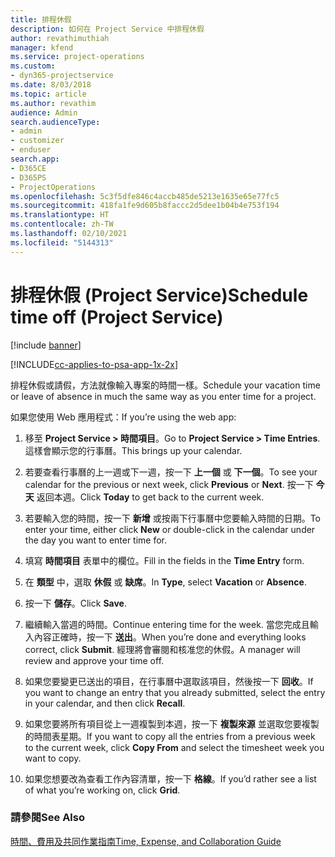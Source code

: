```yaml
---
title: 排程休假
description: 如何在 Project Service 中排程休假
author: revathimuthiah
manager: kfend
ms.service: project-operations
ms.custom:
- dyn365-projectservice
ms.date: 8/03/2018
ms.topic: article
ms.author: revathim
audience: Admin
search.audienceType:
- admin
- customizer
- enduser
search.app:
- D365CE
- D365PS
- ProjectOperations
ms.openlocfilehash: 5c3f5dfe846c4accb485de5213e1635e65e77fc5
ms.sourcegitcommit: 418fa1fe9d605b8faccc2d5dee1b04b4e753f194
ms.translationtype: HT
ms.contentlocale: zh-TW
ms.lasthandoff: 02/10/2021
ms.locfileid: "5144313"
---
```

# <a name="schedule-time-off-project-service"></a><span data-ttu-id="81696-103">排程休假 (Project Service)</span><span class="sxs-lookup"><span data-stu-id="81696-103">Schedule time off (Project Service)</span></span>

[!include [banner](../includes/psa-now-project-operations.md)]

[!INCLUDE[cc-applies-to-psa-app-1x-2x](../includes/cc-applies-to-psa-app-1x-2x.md)]

<span data-ttu-id="81696-104">排程休假或請假，方法就像輸入專案的時間一樣。</span><span class="sxs-lookup"><span data-stu-id="81696-104">Schedule your vacation time or leave of absence in much the same way as you enter time for a project.</span></span>  
  
 <span data-ttu-id="81696-105">如果您使用 Web 應用程式：</span><span class="sxs-lookup"><span data-stu-id="81696-105">If you’re using the web app:</span></span>  
  
1.  <span data-ttu-id="81696-106">移至 **Project Service > 時間項目**。</span><span class="sxs-lookup"><span data-stu-id="81696-106">Go to **Project Service > Time Entries**.</span></span> <span data-ttu-id="81696-107">這樣會顯示您的行事曆。</span><span class="sxs-lookup"><span data-stu-id="81696-107">This brings up your calendar.</span></span>  
  
2.  <span data-ttu-id="81696-108">若要查看行事曆的上一週或下一週，按一下 **上一個** 或 **下一個**。</span><span class="sxs-lookup"><span data-stu-id="81696-108">To see your calendar for the previous or next week, click **Previous** or **Next**.</span></span> <span data-ttu-id="81696-109">按一下 **今天** 返回本週。</span><span class="sxs-lookup"><span data-stu-id="81696-109">Click **Today** to get back to the current week.</span></span>  
  
3.  <span data-ttu-id="81696-110">若要輸入您的時間，按一下 **新增** 或按兩下行事曆中您要輸入時間的日期。</span><span class="sxs-lookup"><span data-stu-id="81696-110">To enter your time, either click **New** or double-click in the calendar under the day you want to enter time for.</span></span>  
  
4.  <span data-ttu-id="81696-111">填寫 **時間項目** 表單中的欄位。</span><span class="sxs-lookup"><span data-stu-id="81696-111">Fill in the fields in the **Time Entry** form.</span></span>  
  
5.  <span data-ttu-id="81696-112">在 **類型** 中，選取 **休假** 或 **缺席**。</span><span class="sxs-lookup"><span data-stu-id="81696-112">In **Type**, select **Vacation** or **Absence**.</span></span>  
  
6.  <span data-ttu-id="81696-113">按一下 **儲存**。</span><span class="sxs-lookup"><span data-stu-id="81696-113">Click **Save**.</span></span>  
  
7.  <span data-ttu-id="81696-114">繼續輸入當週的時間。</span><span class="sxs-lookup"><span data-stu-id="81696-114">Continue entering time for the week.</span></span> <span data-ttu-id="81696-115">當您完成且輸入內容正確時，按一下 **送出**。</span><span class="sxs-lookup"><span data-stu-id="81696-115">When you’re done and everything looks correct, click **Submit**.</span></span> <span data-ttu-id="81696-116">經理將會審閱和核准您的休假。</span><span class="sxs-lookup"><span data-stu-id="81696-116">A manager will review and approve your time off.</span></span>  
  
8.  <span data-ttu-id="81696-117">如果您要變更已送出的項目，在行事曆中選取該項目，然後按一下 **回收**。</span><span class="sxs-lookup"><span data-stu-id="81696-117">If you want to change an entry that you already submitted, select the entry in your calendar, and then click **Recall**.</span></span>  
  
9. <span data-ttu-id="81696-118">如果您要將所有項目從上一週複製到本週，按一下 **複製來源** 並選取您要複製的時間表星期。</span><span class="sxs-lookup"><span data-stu-id="81696-118">If you want to copy all the entries from a previous week to the current week, click **Copy From** and select the timesheet week you want to copy.</span></span>  
  
10. <span data-ttu-id="81696-119">如果您想要改為查看工作內容清單，按一下 **格線**。</span><span class="sxs-lookup"><span data-stu-id="81696-119">If you’d rather see a list of what you’re working on, click **Grid**.</span></span>  
  
### <a name="see-also"></a><span data-ttu-id="81696-120">請參閱</span><span class="sxs-lookup"><span data-stu-id="81696-120">See Also</span></span>  
 [<span data-ttu-id="81696-121">時間、費用及共同作業指南</span><span class="sxs-lookup"><span data-stu-id="81696-121">Time, Expense, and Collaboration Guide</span></span>](../psa/time-expense-collaboration-guide.md)
